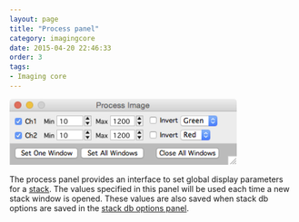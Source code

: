 ```yaml
---
layout: page
title: "Process panel"
category: imagingcore
date: 2015-04-20 22:46:33
order: 3
tags:
- Imaging core
---
```



<IMG class="img-float-left" SRC="images/mm3/mm3-process-panel.png" WIDTH="400">

<div class="print-page-break"></div>

The process panel provides an interface to set global display parameters for a [stack][1]. The values specified in this panel will be used each time a new stack window is opened. These values are also saved when stack db options are saved in the [stack db options panel][2].

[1]: stack
[2]: stackdb-options-panel
